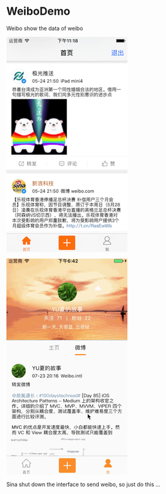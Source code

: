 # WeiboDemo
Weibo
show the data of weibo <br>


![home_page](https://github.com/MA806P/WeiboDemo/blob/master/ScreenShoot/home_page.png)


![mine_page](https://github.com/MA806P/WeiboDemo/blob/master/ScreenShoot/mine_page.gif)

Sina shut down the interface to send weibo, so just do this ...

